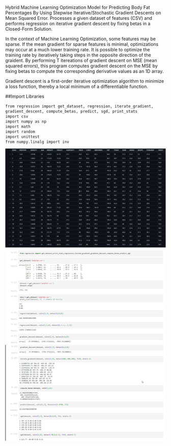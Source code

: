 Hybrid Machine Learning Optimization Model for Predicting Body Fat Percentages By Using Stepwise Iterative/Stochastic Gradient Descents on Mean Squared Error. 
Processes a given dataset of features (CSV) and performs regression on iterative gradient descent by fixing betas in a Closed-Form Solution.

In the context of Machine Learning Optimization, some features may be sparse. If the mean gradient for sparse features is minimal, optimizations may occur at a much lower training rate. It is possible to optimize the training rate by iteratively taking steps in the opposite direction of the graident. By performing T itereations of gradient descent on MSE (mean squared errors), this program computes gradient descent on the MSE by fixing betas to compute the corresponding derivative values as an 1D array.

Gradient descent is a first-order iterative optimization algorithm to minimize a loss function, thereby  a local minimum of a differentiable function. 

##Import Libraries 

```
from regression import get_dataset, regression, iterate_gradient, gradient_descent, compute_betas, predict, sgd, print_stats
import csv
import numpy as np
import math
import random
import unittest
from numpy.linalg import inv
```

![](Images/csv%20file.png)
![](Images/test%20results1.png)
![](Images/test%20results2.png)
